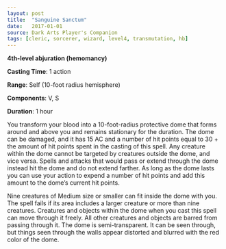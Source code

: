 ```yaml
---
layout: post
title:  "Sanguine Sanctum"
date:   2017-01-01
source: Dark Arts Player's Companion
tags: [cleric, sorcerer, wizard, level4, transmutation, hb]
---
```


**4th-level abjuration (hemomancy)**

**Casting Time**: 1 action

**Range**: Self (10-foot radius hemisphere)

**Components**: V, S

**Duration**: 1 hour

You transform your blood into a 10-foot-radius protective dome that forms around and above you and remains stationary for the  duration. The dome can be damaged, and it has 15 AC and a number of hit points equal to 30 + the amount of hit points spent in the casting of this spell. Any creature within the dome cannot be targeted by creatures outside the dome, and vice versa. Spells and attacks that would pass or extend through the dome instead hit the dome and do not extend farther. As long as the dome lasts you can use your action to expend a number of hit points and add this amount to the dome’s current hit points.

Nine creatures of Medium size or smaller can fit inside the dome with you. The spell fails if its area includes a larger creature or more than nine creatures. Creatures and objects within the dome when you cast this spell can move through it freely. All other creatures and objects are barred from passing through it. The dome is semi-transparent. It can be seen through, but things seen through the walls appear distorted and blurred with the red color of the dome.
